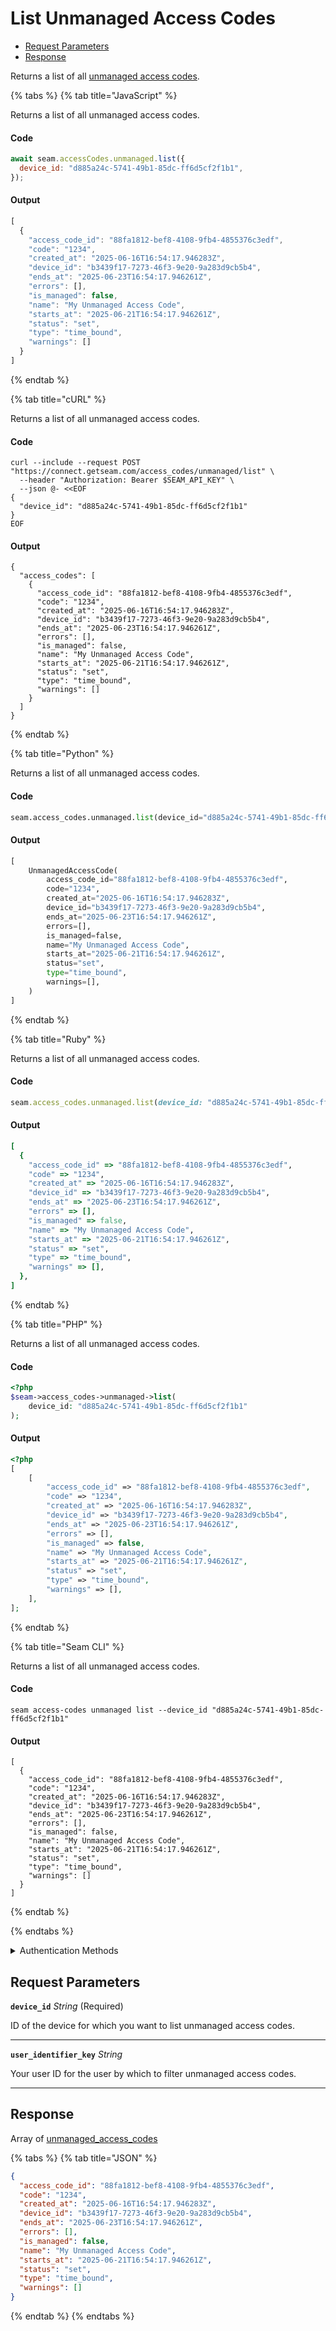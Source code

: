 # List Unmanaged Access Codes

- [Request Parameters](#request-parameters)
- [Response](#response)

Returns a list of all [unmanaged access codes](https://docs.seam.co/latest/capability-guides/smart-locks/access-codes/migrating-existing-access-codes).


{% tabs %}
{% tab title="JavaScript" %}

Returns a list of all unmanaged access codes.

#### Code

```javascript
await seam.accessCodes.unmanaged.list({
  device_id: "d885a24c-5741-49b1-85dc-ff6d5cf2f1b1",
});
```

#### Output

```javascript
[
  {
    "access_code_id": "88fa1812-bef8-4108-9fb4-4855376c3edf",
    "code": "1234",
    "created_at": "2025-06-16T16:54:17.946283Z",
    "device_id": "b3439f17-7273-46f3-9e20-9a283d9cb5b4",
    "ends_at": "2025-06-23T16:54:17.946261Z",
    "errors": [],
    "is_managed": false,
    "name": "My Unmanaged Access Code",
    "starts_at": "2025-06-21T16:54:17.946261Z",
    "status": "set",
    "type": "time_bound",
    "warnings": []
  }
]
```
{% endtab %}

{% tab title="cURL" %}

Returns a list of all unmanaged access codes.

#### Code

```curl
curl --include --request POST "https://connect.getseam.com/access_codes/unmanaged/list" \
  --header "Authorization: Bearer $SEAM_API_KEY" \
  --json @- <<EOF
{
  "device_id": "d885a24c-5741-49b1-85dc-ff6d5cf2f1b1"
}
EOF
```

#### Output

```curl
{
  "access_codes": [
    {
      "access_code_id": "88fa1812-bef8-4108-9fb4-4855376c3edf",
      "code": "1234",
      "created_at": "2025-06-16T16:54:17.946283Z",
      "device_id": "b3439f17-7273-46f3-9e20-9a283d9cb5b4",
      "ends_at": "2025-06-23T16:54:17.946261Z",
      "errors": [],
      "is_managed": false,
      "name": "My Unmanaged Access Code",
      "starts_at": "2025-06-21T16:54:17.946261Z",
      "status": "set",
      "type": "time_bound",
      "warnings": []
    }
  ]
}
```
{% endtab %}

{% tab title="Python" %}

Returns a list of all unmanaged access codes.

#### Code

```python
seam.access_codes.unmanaged.list(device_id="d885a24c-5741-49b1-85dc-ff6d5cf2f1b1")
```

#### Output

```python
[
    UnmanagedAccessCode(
        access_code_id="88fa1812-bef8-4108-9fb4-4855376c3edf",
        code="1234",
        created_at="2025-06-16T16:54:17.946283Z",
        device_id="b3439f17-7273-46f3-9e20-9a283d9cb5b4",
        ends_at="2025-06-23T16:54:17.946261Z",
        errors=[],
        is_managed=false,
        name="My Unmanaged Access Code",
        starts_at="2025-06-21T16:54:17.946261Z",
        status="set",
        type="time_bound",
        warnings=[],
    )
]
```
{% endtab %}

{% tab title="Ruby" %}

Returns a list of all unmanaged access codes.

#### Code

```ruby
seam.access_codes.unmanaged.list(device_id: "d885a24c-5741-49b1-85dc-ff6d5cf2f1b1")
```

#### Output

```ruby
[
  {
    "access_code_id" => "88fa1812-bef8-4108-9fb4-4855376c3edf",
    "code" => "1234",
    "created_at" => "2025-06-16T16:54:17.946283Z",
    "device_id" => "b3439f17-7273-46f3-9e20-9a283d9cb5b4",
    "ends_at" => "2025-06-23T16:54:17.946261Z",
    "errors" => [],
    "is_managed" => false,
    "name" => "My Unmanaged Access Code",
    "starts_at" => "2025-06-21T16:54:17.946261Z",
    "status" => "set",
    "type" => "time_bound",
    "warnings" => [],
  },
]
```
{% endtab %}

{% tab title="PHP" %}

Returns a list of all unmanaged access codes.

#### Code

```php
<?php
$seam->access_codes->unmanaged->list(
    device_id: "d885a24c-5741-49b1-85dc-ff6d5cf2f1b1"
);
```

#### Output

```php
<?php
[
    [
        "access_code_id" => "88fa1812-bef8-4108-9fb4-4855376c3edf",
        "code" => "1234",
        "created_at" => "2025-06-16T16:54:17.946283Z",
        "device_id" => "b3439f17-7273-46f3-9e20-9a283d9cb5b4",
        "ends_at" => "2025-06-23T16:54:17.946261Z",
        "errors" => [],
        "is_managed" => false,
        "name" => "My Unmanaged Access Code",
        "starts_at" => "2025-06-21T16:54:17.946261Z",
        "status" => "set",
        "type" => "time_bound",
        "warnings" => [],
    ],
];
```
{% endtab %}

{% tab title="Seam CLI" %}

Returns a list of all unmanaged access codes.

#### Code

```seam_cli
seam access-codes unmanaged list --device_id "d885a24c-5741-49b1-85dc-ff6d5cf2f1b1"
```

#### Output

```seam_cli
[
  {
    "access_code_id": "88fa1812-bef8-4108-9fb4-4855376c3edf",
    "code": "1234",
    "created_at": "2025-06-16T16:54:17.946283Z",
    "device_id": "b3439f17-7273-46f3-9e20-9a283d9cb5b4",
    "ends_at": "2025-06-23T16:54:17.946261Z",
    "errors": [],
    "is_managed": false,
    "name": "My Unmanaged Access Code",
    "starts_at": "2025-06-21T16:54:17.946261Z",
    "status": "set",
    "type": "time_bound",
    "warnings": []
  }
]
```
{% endtab %}

{% endtabs %}


<details>

<summary>Authentication Methods</summary>

- API key
- Client session token
- Personal access token
  <br>Must also include the `seam-workspace` header in the request.

To learn more, see [Authentication](https://docs.seam.co/latest/api/authentication).
</details>

## Request Parameters

**`device_id`** *String* (Required)

ID of the device for which you want to list unmanaged access codes.

---

**`user_identifier_key`** *String*

Your user ID for the user by which to filter unmanaged access codes.

---


## Response

Array of [unmanaged\_access\_codes](.)


{% tabs %}
{% tab title="JSON" %}



```json
{
  "access_code_id": "88fa1812-bef8-4108-9fb4-4855376c3edf",
  "code": "1234",
  "created_at": "2025-06-16T16:54:17.946283Z",
  "device_id": "b3439f17-7273-46f3-9e20-9a283d9cb5b4",
  "ends_at": "2025-06-23T16:54:17.946261Z",
  "errors": [],
  "is_managed": false,
  "name": "My Unmanaged Access Code",
  "starts_at": "2025-06-21T16:54:17.946261Z",
  "status": "set",
  "type": "time_bound",
  "warnings": []
}
```
{% endtab %}
{% endtabs %}

